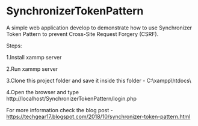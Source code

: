 # SynchronizerTokenPattern

A simple web application develop to demonstrate how to use Synchronizer Token Pattern to prevent Cross-Site Request Forgery (CSRF).

Steps:

1.Install xammp server

2.Run xammp server

3.Clone this project folder and save it inside this folder - C:\\xampp\\htdocs\\

4.Open the browser and type http://localhost/SynchronizerTokenPattern/login.php

For more information check the blog post - https://techgear17.blogspot.com/2018/10/synchronizer-token-pattern.html


